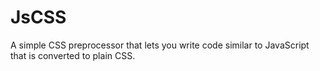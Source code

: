 # JsCSS

A simple CSS preprocessor that lets you write code similar to JavaScript that is converted to plain CSS.
